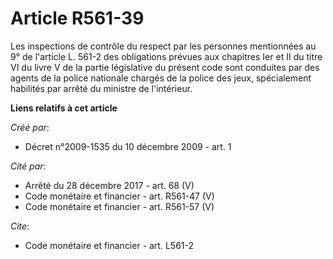 # Article R561-39

Les inspections de contrôle du respect par les personnes mentionnées au 9° de l'article L. 561-2 des obligations prévues aux
chapitres Ier et II du titre VI du livre V de la partie législative du présent code sont conduites par des agents de la
police nationale chargés de la police des jeux, spécialement habilités par arrêté du ministre de l'intérieur.

**Liens relatifs à cet article**

_Créé par_:

  - Décret n°2009-1535 du 10 décembre 2009 - art. 1

_Cité par_:

  - Arrêté du 28 décembre 2017 - art. 68 (V)
  - Code monétaire et financier - art. R561-47 (V)
  - Code monétaire et financier - art. R561-57 (V)

_Cite_:

  - Code monétaire et financier - art. L561-2
